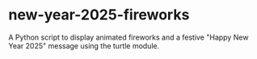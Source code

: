 # new-year-2025-fireworks
A Python script to display animated fireworks and a festive "Happy New Year 2025" message using the turtle module.
